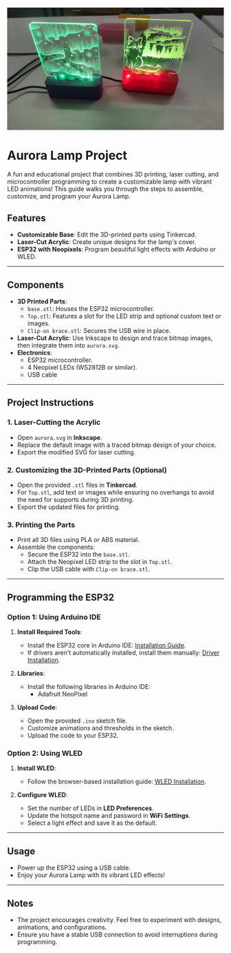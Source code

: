 ![Aurora Lamp Example](lam-example.jpg)

# Aurora Lamp Project

A fun and educational project that combines 3D printing, laser cutting, and microcontroller programming to create a customizable lamp with vibrant LED animations! This guide walks you through the steps to assemble, customize, and program your Aurora Lamp.

## Features

- **Customizable Base**: Edit the 3D-printed parts using Tinkercad.
- **Laser-Cut Acrylic**: Create unique designs for the lamp's cover.
- **ESP32 with Neopixels**: Program beautiful light effects with Arduino or WLED.

---

## Components

- **3D Printed Parts**:
  - `base.stl`: Houses the ESP32 microcontroller.
  - `Top.stl`: Features a slot for the LED strip and optional custom text or images.
  - `Clip-on brace.stl`: Secures the USB wire in place.
- **Laser-Cut Acrylic**: Use Inkscape to design and trace bitmap images, then integrate them into `aurora.svg`.
- **Electronics**:
  - ESP32 microcontroller.
  - 4 Neopixel LEDs (WS2812B or similar).
  - USB cable

---

## Project Instructions

### 1. Laser-Cutting the Acrylic
- Open `aurora.svg` in **Inkscape**.
- Replace the default image with a traced bitmap design of your choice.
- Export the modified SVG for laser cutting.

### 2. Customizing the 3D-Printed Parts (Optional)
- Open the provided `.stl` files in **Tinkercad**.
- For `Top.stl`, add text or images while ensuring no overhangs to avoid the need for supports during 3D printing.
- Export the updated files for printing.

### 3. Printing the Parts
- Print all 3D files using PLA or ABS material.
- Assemble the components:
  - Secure the ESP32 into the `base.stl`.
  - Attach the Neopixel LED strip to the slot in `Top.stl`.
  - Clip the USB cable with `Clip-on brace.stl`.

---

## Programming the ESP32

### Option 1: Using Arduino IDE

1. **Install Required Tools**:
   - Install the ESP32 core in Arduino IDE: [Installation Guide](https://randomnerdtutorials.com/installing-the-esp32-board-in-arduino-ide-windows-instructions/).
   - If drivers aren't automatically installed, install them manually: [Driver Installation](https://randomnerdtutorials.com/install-esp32-esp8266-usb-drivers-cp210x-windows/).

2. **Libraries**:
   - Install the following libraries in Arduino IDE:
     - Adafruit NeoPixel

3. **Upload Code**:
   - Open the provided `.ino` sketch file.
   - Customize animations and thresholds in the sketch.
   - Upload the code to your ESP32.

### Option 2: Using WLED

1. **Install WLED**:
   - Follow the browser-based installation guide: [WLED Installation](https://install.wled.me/).

2. **Configure WLED**:
   - Set the number of LEDs in **LED Preferences**.
   - Update the hotspot name and password in **WiFi Settings**.
   - Select a light effect and save it as the default.

---

## Usage

- Power up the ESP32 using a USB cable.
- Enjoy your Aurora Lamp with its vibrant LED effects!

---

## Notes

- The project encourages creativity. Feel free to experiment with designs, animations, and configurations.
- Ensure you have a stable USB connection to avoid interruptions during programming.
